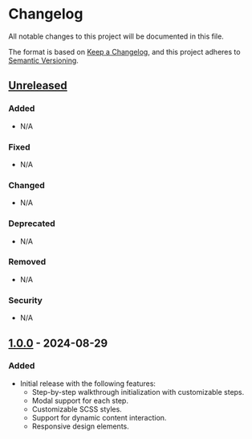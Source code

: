 # Changelog

All notable changes to this project will be documented in this file.

The format is based on [Keep a Changelog](https://keepachangelog.com/en/1.0.0/), and this project adheres to [Semantic Versioning](https://semver.org/spec/v2.0.0.html).

## [Unreleased]

### Added
- N/A

### Fixed
- N/A

### Changed
- N/A

### Deprecated
- N/A

### Removed
- N/A

### Security
- N/A


## [1.0.0] - 2024-08-29

### Added
- Initial release with the following features:
    - Step-by-step walkthrough initialization with customizable steps.
    - Modal support for each step.
    - Customizable SCSS styles.
    - Support for dynamic content interaction.
    - Responsive design elements.

[Unreleased]: https://github.com/ouladck/walkthrough.vue/compare/v1.0.1...HEAD
[1.0.1]: https://github.com/ouladck/walkthrough.vue/compare/v1.0.0...v1.0.1
[1.0.0]: https://github.com/ouladck/walkthrough.vue/releases/tag/v1.0.0